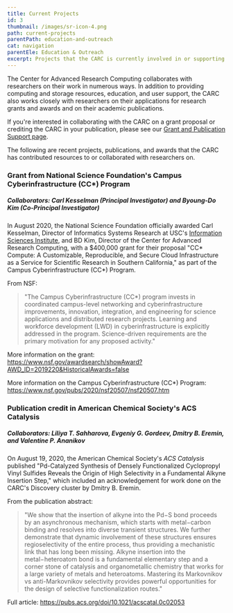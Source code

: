 ```yaml
---
title: Current Projects
id: 3
thumbnail: /images/sr-icon-4.png
path: current-projects
parentPath: education-and-outreach
cat: navigation
parentEle: Education & Outreach
excerpt: Projects that the CARC is currently involved in or supporting.
---
```


The Center for Advanced Research Computing collaborates with researchers on their work in numerous ways. In addition to providing computing and storage resources, education, and user support, the CARC also works closely with researchers on their applications for research grants and awards and on their academic publications.

If you're interested in collaborating with the CARC on a grant proposal or crediting the CARC in your publication, please see our [Grant and Publication Support page](/services/grant-support).

The following are recent projects, publications, and awards that the CARC has contributed resources to or collaborated with researchers on.

###  Grant from National Science Foundation's Campus Cyberinfrastructure (CC*) Program

##### Collaborators: Carl Kesselman (Principal Investigator) and Byoung-Do Kim (Co-Principal Investigator)  

In August 2020, the National Science Foundation officially awarded Carl Kesselman, Director of Informatics Systems Research at USC's [Information Sciences Institute](https://www.isi.edu/), and BD Kim, Director of the Center for Advanced Research Computing, with a $400,000 grant for their proposal "CC* Compute: A Customizable, Reproducible, and Secure Cloud Infrastructure as a Service for Scientific Research in Southern California," as part of the Campus Cyberinfrastructure (CC*) Program.

From NSF:
>"The Campus Cyberinfrastructure (CC*) program invests in coordinated campus-level networking and cyberinfrastructure improvements, innovation, integration, and engineering for science applications and distributed research projects. Learning and workforce development (LWD) in cyberinfrastructure is explicitly addressed in the program. Science-driven requirements are the primary motivation for any proposed activity."

More information on the grant: https://www.nsf.gov/awardsearch/showAward?AWD_ID=2019220&HistoricalAwards=false

More information on the Campus Cyberinfrastructure (CC*) Program: https://www.nsf.gov/pubs/2020/nsf20507/nsf20507.htm

### Publication credit in American Chemical Society's ACS Catalysis

##### Collaborators: Liliya T. Sahharova, Evgeniy G. Gordeev, Dmitry B. Eremin, and Valentine P. Ananikov  

On August 19, 2020, the American Chemical Society's *ACS Catalysis* published "Pd-Catalyzed Synthesis of Densely Functionalized Cyclopropyl Vinyl Sulfides Reveals the Origin of High Selectivity in a Fundamental Alkyne Insertion Step," which included an acknowledgement for work done on the CARC's Discovery cluster by Dmitry B. Eremin. 

From the publication abstract:
>"We show that the insertion of alkyne into the Pd−S bond proceeds by an asynchronous mechanism, which starts with metal−carbon binding and resolves into diverse transient structures. We further demonstrate that dynamic involvement of these structures ensures regioselectivity of the entire process, thus providing a mechanistic link that has long been missing. Alkyne insertion into the metal−heteroatom bond is a fundamental elementary step and a corner stone of catalysis and organometallic chemistry that works for a large variety of metals and heteroatoms. Mastering its Markovnikov vs anti-Markovnikov selectivity provides powerful opportunities for the design of selective functionalization routes."

Full article: https://pubs.acs.org/doi/10.1021/acscatal.0c02053
